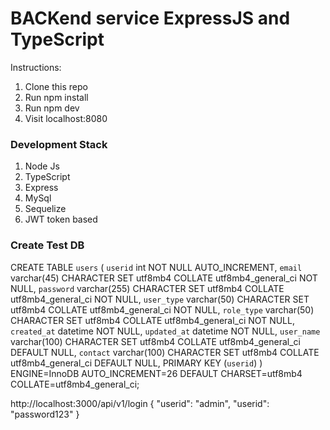 # BACKend service ExpressJS and TypeScript

Instructions:

1. Clone this repo
2. Run npm install
3. Run npm dev
4. Visit localhost:8080

### Development Stack

1. Node Js
2. TypeScript
3. Express
4. MySql
5. Sequelize
6. JWT token based

### Create Test DB

CREATE TABLE `users` (
`userid` int NOT NULL AUTO_INCREMENT,
`email` varchar(45) CHARACTER SET utf8mb4 COLLATE utf8mb4_general_ci NOT NULL,
`password` varchar(255) CHARACTER SET utf8mb4 COLLATE utf8mb4_general_ci NOT NULL,
`user_type` varchar(50) CHARACTER SET utf8mb4 COLLATE utf8mb4_general_ci NOT NULL,
`role_type` varchar(50) CHARACTER SET utf8mb4 COLLATE utf8mb4_general_ci NOT NULL,
`created_at` datetime NOT NULL,
`updated_at` datetime NOT NULL,
`user_name` varchar(100) CHARACTER SET utf8mb4 COLLATE utf8mb4_general_ci DEFAULT NULL,
`contact` varchar(100) CHARACTER SET utf8mb4 COLLATE utf8mb4_general_ci DEFAULT NULL,
PRIMARY KEY (`userid`)
) ENGINE=InnoDB AUTO_INCREMENT=26 DEFAULT CHARSET=utf8mb4 COLLATE=utf8mb4_general_ci;

http://localhost:3000/api/v1/login
{
"userid": "admin",
"userid": "password123"
}
